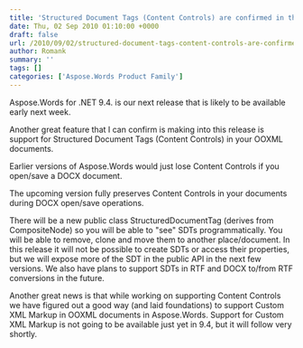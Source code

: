 ```yaml
---
title: 'Structured Document Tags (Content Controls) are confirmed in the upcoming Aspose.Words for .NET 9.4'
date: Thu, 02 Sep 2010 01:10:00 +0000
draft: false
url: /2010/09/02/structured-document-tags-content-controls-are-confirmed-in-the-upcoming-aspose-words-for-net-9-4/
author: Romank
summary: ''
tags: []
categories: ['Aspose.Words Product Family']
---
```


Aspose.Words for .NET 9.4. is our next release that is likely to be available early next week.

Another great feature that I can confirm is making into this release is support for Structured Document Tags (Content Controls) in your OOXML documents.

Earlier versions of Aspose.Words would just lose Content Controls if you open/save a DOCX document.

The upcoming version fully preserves Content Controls in your documents during DOCX open/save operations.

There will be a new public class StructuredDocumentTag (derives from CompositeNode) so you will be able to "see" SDTs programmatically. You will be able to remove, clone and move them to another place/document. In this release it will not be possible to create SDTs or access their properties, but we will expose more of the SDT in the public API in the next few versions. We also have plans to support SDTs in RTF and DOCX to/from RTF conversions in the future.

Another great news is that while working on supporting Content Controls we have figured out a good way (and laid foundations) to support Custom XML Markup in OOXML documents in Aspose.Words. Support for Custom XML Markup is not going to be available just yet in 9.4, but it will follow very shortly.








